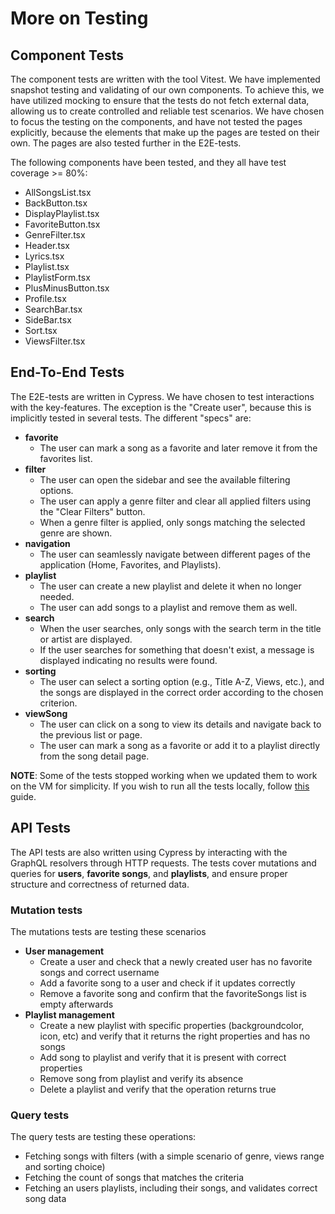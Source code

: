 # More on Testing

## Component Tests

The component tests are written with the tool Vitest. We have implemented snapshot testing and validating of our own components. To achieve this, we have utilized mocking to ensure that the tests do not fetch external data, allowing us to create controlled and reliable test scenarios. We have chosen to focus the testing on the components, and have not tested the pages explicitly, because the elements that make up the pages are tested on their own. The pages are also tested further in the E2E-tests.

The following components have been tested, and they all have test coverage >= 80%:

- AllSongsList.tsx
- BackButton.tsx
- DisplayPlaylist.tsx
- FavoriteButton.tsx
- GenreFilter.tsx
- Header.tsx
- Lyrics.tsx
- Playlist.tsx
- PlaylistForm.tsx
- PlusMinusButton.tsx
- Profile.tsx
- SearchBar.tsx
- SideBar.tsx
- Sort.tsx
- ViewsFilter.tsx

## End-To-End Tests

The E2E-tests are written in Cypress. We have chosen to test interactions with the key-features. The exception is the "Create user", because this is implicitly tested in several tests. The different "specs" are:

- **favorite**
  - The user can mark a song as a favorite and later remove it from the favorites list.
- **filter**
  - The user can open the sidebar and see the available filtering options.
  - The user can apply a genre filter and clear all applied filters using the "Clear Filters" button.
  - When a genre filter is applied, only songs matching the selected genre are shown.
- **navigation**
  - The user can seamlessly navigate between different pages of the application (Home, Favorites, and Playlists).
- **playlist**
  - The user can create a new playlist and delete it when no longer needed.
  - The user can add songs to a playlist and remove them as well.
- **search**
  - When the user searches, only songs with the search term in the title or artist are displayed.
  - If the user searches for something that doesn't exist, a message is displayed indicating no results were found.
- **sorting**
  - The user can select a sorting option (e.g., Title A-Z, Views, etc.), and the songs are displayed in the correct order according to the chosen criterion.
- **viewSong**
  - The user can click on a song to view its details and navigate back to the previous list or page.
  - The user can mark a song as a favorite or add it to a playlist directly from the song detail page.

**NOTE**: Some of the tests stopped working when we updated them to work on the VM for simplicity. If you wish to run all the tests locally, follow [this](cypress/README.md) guide.  

## API Tests

The API tests are also written using Cypress by interacting with the GraphQL resolvers through HTTP requests. The tests cover mutations and queries for **users**, **favorite songs**, and **playlists**, and ensure proper structure and correctness of returned data.

### Mutation tests

The mutations tests are testing these scenarios

- **User management**
  - Create a user and check that a newly created user has no favorite songs and correct username
  - Add a favorite song to a user and check if it updates correctly
  - Remove a favorite song and confirm that the favoriteSongs list is empty afterwards
- **Playlist management**
  - Create a new playlist with specific properties (backgroundcolor, icon, etc) and verify that it returns the right properties and has no songs
  - Add song to playlist and verify that it is present with correct properties
  - Remove song from playlist and verify its absence
  - Delete a playlist and verify that the operation returns true

### Query tests

The query tests are testing these operations:

- Fetching songs with filters (with a simple scenario of genre, views range and sorting choice)
- Fetching the count of songs that matches the criteria
- Fetching an users playlists, including their songs, and validates correct song data
